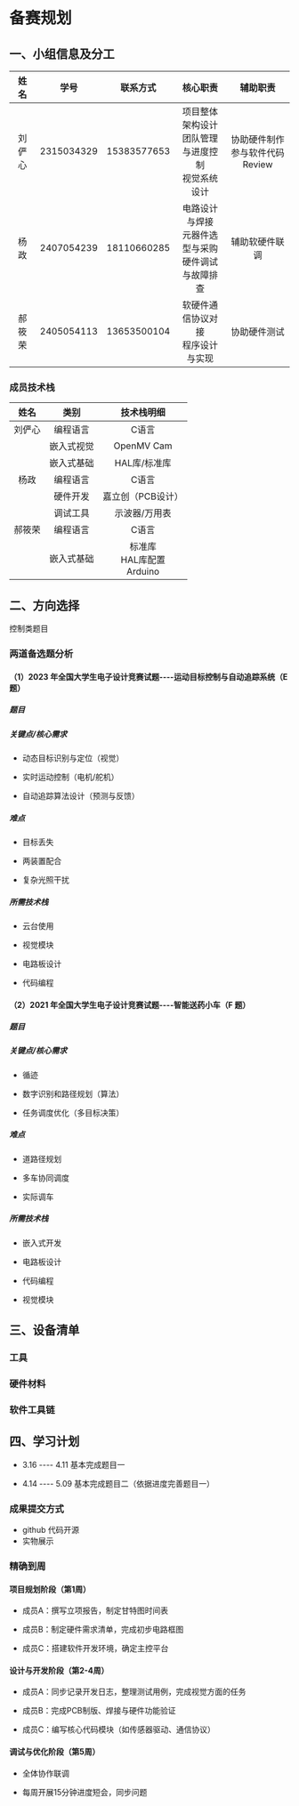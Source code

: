 # 备赛规划
## 一、小组信息及分工

| 姓名 | 学号 | 联系方式 | 核心职责 | 辅助职责 |
| :-------:| :-------: | :------: | :------: |:------: |
| 刘俨心 | 2315034329 | 15383577653 |项目整体架构设计<br>团队管理与进度控制<br>视觉系统设计 | 协助硬件制作<br>参与软件代码Review|
| 杨政 | 2407054239 | 18110660285 |电路设计与焊接<br>元器件选型与采购<br>硬件调试与故障排查| 辅助软硬件联调 |
| 郝筱荣 | 2405054113 | 13653500104 | 软硬件通信协议对接<br>程序设计与实现| 协助硬件测试 |

### 成员技术栈

| 姓名 | 类别 | 技术栈明细 | 
| :-------:| :-------: | :------: | 
| 刘俨心 | 编程语言 | C语言 |
|  | 嵌入式视觉 | OpenMV Cam |  
|| 嵌入式基础 |HAL库/标准库|
| 杨政 | 编程语言 | C语言 | 
|  | 硬件开发 | 嘉立创（PCB设计） |  
||调试工具|示波器/万用表|
| 郝筱荣 | 编程语言  | C语言 |
||嵌入式基础 | 标准库<br>HAL库配置<br>Arduino |


## 二、方向选择

控制类题目

### 两道备选题分析

#### （1）2023 年全国大学生电子设计竞赛试题----运动目标控制与自动追踪系统（E 题）

##### 题目



##### 关键点/核心需求

- 动态目标识别与定位（视觉）

- 实时运动控制（电机/舵机）

- 自动追踪算法设计（预测与反馈）

##### 难点

- 目标丢失

- 两装置配合

- 复杂光照干扰


##### 所需技术栈

- 云台使用

- 视觉模块

- 电路板设计

- 代码编程

#### （2）2021 年全国大学生电子设计竞赛试题----智能送药小车（F 题）

##### 题目



##### 关键点/核心需求

- 循迹

- 数字识别和路径规划（算法）

- 任务调度优化（多目标决策）


##### 难点

- 道路径规划

- 多车协同调度

- 实际调车



##### 所需技术栈

- 嵌入式开发
  
- 电路板设计

- 代码编程

- 视觉模块


## 三、设备清单

### 工具



### 硬件材料


### 软件工具链



## 四、学习计划

- 3.16 ----  4.11   基本完成题目一

- 4.14 ----  5.09    基本完成题目二（依据进度完善题目一）

### 成果提交方式

- github 代码开源
- 实物展示

### 精确到周

#### 项目规划阶段（第1周）

- 成员A：撰写立项报告，制定甘特图时间表

- 成员B：制定硬件需求清单，完成初步电路框图

- 成员C：搭建软件开发环境，确定主控平台

#### 设计与开发阶段（第2-4周）

- 成员A：同步记录开发日志，整理测试用例，完成视觉方面的任务

- 成员B：完成PCB制版、焊接与硬件功能验证

- 成员C：编写核心代码模块（如传感器驱动、通信协议）

#### 调试与优化阶段（第5周）

- 全体协作联调

- 每周开展15分钟进度短会，同步问题
